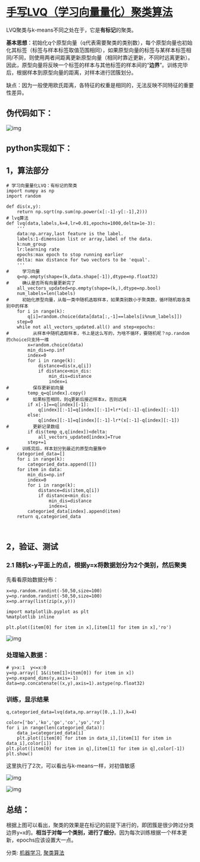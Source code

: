 # [手写LVQ（学习向量量化）聚类算法](https://www.cnblogs.com/lunge-blog/p/11666563.html)

LVQ聚类与k-means不同之处在于，它是**有标记**的聚类。

**基本思想**：初始化q个原型向量（q代表需要聚类的类别数），每个原型向量也初始化其标签（标签与样本标签取值范围相同），如果原型向量的标签与某样本标签相同/不同，则使用两者间距离更新原型向量（相同时靠近更新，不同时远离更新）。因此，原型向量将反映一个标签的样本与其他标签的样本间的“**边界**”。训练完毕后，根据样本到原型向量的距离，对样本进行团簇划分。

缺点：因为一般使用欧氏距离，各特征的权重是相同的，无法反映不同特征的重要性差异。

## 伪代码如下：

![img](https://img2018.cnblogs.com/blog/1254945/201910/1254945-20191013143327179-109737301.png)

 

##  python实现如下：

## 1，算法部分



```
# 学习向量量化LVQ：有标记的聚类
import numpy as np
import random

def dis(x,y):
    return np.sqrt(np.sum(np.power(x[:-1]-y[:-1],2)))
# lvq算法
def lvq(data,labels,k=4,lr=0.01,epochs=1000,delta=1e-3):
    '''
    data:np.array,last feature is the label.
    labels:1-dimension list or array,label of the data.
    k:num_group
    lr:learning rate
    epochs:max epoch to stop running earlier
    delta: max distance for two vectors to be 'equal'.
    '''
#     学习向量
    q=np.empty(shape=(k,data.shape[-1]),dtype=np.float32)
#     确认是否所有向量更新完了
    all_vectors_updated=np.empty(shape=(k,),dtype=np.bool)
    num_labels=len(labels)
#     初始化原型向量，从每一类中随机选取样本，如果类别数小于聚类数，循环随机取各类别中的样本
    for i in range(k):
        q[i]=random.choice(data[data[:,-1]==labels[i%num_labels]])
    step=0
    while not all_vectors_updated.all() and step<epochs:
#         从样本中随机选取样本，书上是这么写的，为啥不循环，要随机呢？np.random的choice只支持一维
        x=random.choice(data)
        min_dis=np.inf
        index=0
        for i in range(k):
            distance=dis(x,q[i])
            if distance<min_dis:
                min_dis=distance
                index=i
#         保存更新前向量
        temp_q=q[index].copy()
#         如果标签相同，则q更新后接近样本x，否则远离
        if x[-1]==q[index][-1]:
            q[index][:-1]=q[index][:-1]+lr*(x[:-1]-q[index][:-1])
        else:
            q[index][:-1]=q[index][:-1]-lr*(x[:-1]-q[index][:-1])
#         更新记录数组
        if dis(temp_q,q[index])<delta:
            all_vectors_updated[index]=True
        step+=1
#     训练完后，样本划分到最近的原型向量簇中
    categoried_data=[]
    for i in range(k):
        categoried_data.append([])
    for item in data:
        min_dis=np.inf
        index=0
        for i in range(k):
            distance=dis(item,q[i])
            if distance<min_dis:
                min_dis=distance
                index=i
        categoried_data[index].append(item)
    return q,categoried_data
        
    
```



## 2，验证、测试

### 2.1 随机x-y平面上的点，根据y=x将数据划分为2个类别，然后聚类

先看看原始数据分布：



```
x=np.random.randint(-50,50,size=100)
y=np.random.randint(-50,50,size=100)
x=np.array(list(zip(x,y)))

import matplotlib.pyplot as plt
%matplotlib inline

plt.plot([item[0] for item in x],[item[1] for item in x],'ro')
```



![img](https://img2018.cnblogs.com/blog/1254945/201910/1254945-20191013143746016-771616703.png)

 

###  处理输入数据：

```
# y>x:1  y<=x:0
y=np.array([ 1&(item[1]>item[0]) for item in x])
y=np.expand_dims(y,axis=-1)
data=np.concatenate((x,y),axis=1).astype(np.float32)
```

### 训练，显示结果



```
q,categoried_data=lvq(data,np.array([0.,1.]),k=4)

color=['bo','ko','go','co','yo','ro']
for i in range(len(categoried_data)):
    data_i=categoried_data[i]
    plt.plot([item[0] for item in data_i],[item[1] for item in data_i],color[i])
plt.plot([item[0] for item in q],[item[1] for item in q],color[-1])
plt.show()
```



这里执行了2次，可以看出与k-means一样，对初值敏感

![img](https://img2018.cnblogs.com/blog/1254945/201910/1254945-20191013144036854-1535121380.png)

 

 ![img](https://img2018.cnblogs.com/blog/1254945/201910/1254945-20191013144058199-287674771.png)

 

##  总结：

根据上图可以看出，聚类的效果是在标记的前提下进行的，即团簇是很少跨过分类边界y=x的。**相当于对每一个类别，进行了细分**。因为每次训练根据一个样本更新，epochs应该设置大一点。

 



分类: [机器学习](https://www.cnblogs.com/lunge-blog/category/1591360.html), [聚类算法](https://www.cnblogs.com/lunge-blog/category/1591362.html)